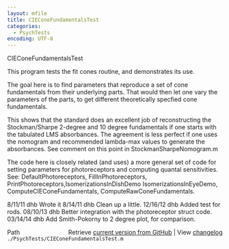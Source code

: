 ```yaml
---
layout: mfile
title: CIEConeFundamentalsTest
categories:
  - PsychTests
encoding: UTF-8
---
```


CIEConeFundamentalsTest

This program tests the fit cones routine, and demonstrates its use.

The goal here is to find parameters that reproduce a set of cone
fundamentals from their underlying parts.  That would then let
one vary the parameters of the parts, to get different theoretically
specfied cone fundamentals.

This shows that the standard does an excellent job of reconstructing
the Stockman/Sharpe 2-degree and 10 degree fundamentals if one starts
with the tabulated LMS absorbances.  The agreement is less perfect
if one uses the nomogram and recommended lambda-max values to
generate the absorbances.  See comment on this point in StockmanSharpeNomogram.m

The code here is closely related \(and uses\) a more general set of code
for setting parameters for photoreceptors and computing quantal
sensitivities. See:
   DefaultPhotoreceptors, FillInPhotoreceptors, PrintPhotoreceptors,IsomerizationsInDishDemo
   IsomerizationsInEyeDemo, ComputeCIEConeFundamentals, ComputeRawConeFundamentals.

8/11/11  dhb  Wrote it
8/14/11  dhb  Clean up a little.
12/16/12 dhb  Added test for rods.
08/10/13 dhb  Better integration with the photoreceptor struct code.
03/14/14 dhb  Add Smith-Pokorny to 2 degree plot, for comparison.


<div class="code_header" style="text-align:right;">
  <span style="float:left;">Path&nbsp;&nbsp;</span> <span class="counter">Retrieve <a href=
  "https://raw.github.com/Psychtoolbox-3/Psychtoolbox-3/beta/./PsychTests/CIEConeFundamentalsTest.m">current version from GitHub</a> | View <a href=
  "https://github.com/Psychtoolbox-3/Psychtoolbox-3/commits/beta/./PsychTests/CIEConeFundamentalsTest.m">changelog</a></span>
</div>
<div class="code">
  <code>./PsychTests/CIEConeFundamentalsTest.m</code>
</div>
